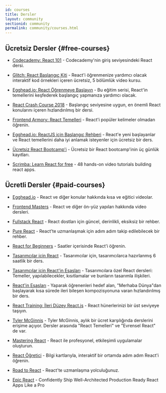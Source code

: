 ```yaml
---
id: courses
title: Dersler
layout: community
sectionid: community
permalink: community/courses.html
---
```


## Ücretsiz Dersler {#free-courses}

- [Codecademy: React 101](https://www.codecademy.com/learn/react-101) - Codecademy'nin giriş seviyesindeki React dersi.

- [Glitch: React Başlangıç Kiti](https://glitch.com/glimmer/post/react-starter-kit) - React'i öğrenmenize yardımcı olacak interaktif kod örnekleri içeren ücretsiz, 5 bölümlük video kursu.

- [Egghead.io: React Öğrenmeye Başlayın](https://egghead.io/courses/start-learning-react) - Bu eğitim serisi, React'in temellerini keşfederek başlangıç yapmanıza yardımcı olacak.

- [React Crash Course 2018](https://www.youtube.com/watch?v=Ke90Tje7VS0) - Başlangıç seviyesine uygun, en önemli React konularını içeren hızlandırılmış bir dersi.

- [Frontend Armory: React Temelleri](https://frontarm.com/courses/react-fundamentals/) - React'i popüler kelimeler olmadan öğrenin.

- [Egghead.io: ReactJS için Başlangıç Rehberi](https://egghead.io/courses/the-beginner-s-guide-to-react) - React'e yeni başlayanlar ve React temellerini daha iyi anlamak isteyenler için ücretsiz bir ders.

- [Ücretsiz React Bootcamp'i](https://tylermcginnis.com/free-react-bootcamp/) - Ücretsiz bir React bootcamp'inin üç günlük kayıtları.

- [Scrimba: Learn React for free](https://scrimba.com/g/glearnreact) - 48 hands-on video tutorials building react apps.

## Ücretli Dersler {#paid-courses}

- [Egghead.io](https://egghead.io/browse/frameworks/react) - React ve diğer konular hakkında kısa ve eğitici videolar.

- [Frontend Masters](https://frontendmasters.com/courses/) - React ve diğer ön-yüz yapıları hakkında video dersleri. 

- [Fullstack React](https://www.fullstackreact.com/) - React dostları için güncel, derinlikli, eksiksiz bir rehber.

- [Pure React](https://daveceddia.com/pure-react/) - React'te uzmanlaşmak için adım adım takip edilebilecek bir rehber.

- [React for Beginners](https://reactforbeginners.com/) - Saatler içerisinde React'i öğrenin.

- [Tasarımcılar için React](https://designcode.io/react) - Tasarımcılar için, tasarımcılarca hazırlanmış 6 saatlik bir ders.

- [Tasarımcılar için React'in Esasları](https://learnreact.design) - Tasarımcılara özel React dersleri: Temeller, yapılabilecekler, kısıtlamalar ve bunların tasarımla ilişkileri.

- [React'in Esasları](https://learnreact.com/lessons/2018-essential-react-1-overview) - Yaparak öğrenenleri hedef alan, "Merhaba Dünya"dan başlayarak kısa sürede ileri bileşen kompozisyonuna varan hızlandırılmış bir ders.

- [React Training: İleri Düzey React.js](https://courses.reacttraining.com/p/advanced-react) - React hünerlerinizi bir üst seviyeye taşıyın.

- [Tyler McGinnis](https://tylermcginnis.com/courses) - Tyler McGinnis, aylık bir ücret karşılığında derslerini erişime açıyor. Dersler arasında "React Temelleri" ve "Evrensel React" de var.

- [Mastering React](https://codewithmosh.com/p/mastering-react/) - React ile profesyonel, etkileşimli uygulamalar oluşturun.

- [React Öğretici](https://react-tutorial.app) - Bilgi kartlarıyla, interaktif bir ortamda adım adım React'i öğrenin.

- [Road to React](https://www.roadtoreact.com/) - React'te uzmanlaşma yolculuğunuz.

- [Epic React](https://epicreact.dev/) - Confidently Ship Well-Architected Production Ready React Apps Like a Pro
